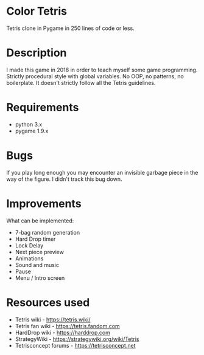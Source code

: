 # Color Tetris
Tetris clone in Pygame in 250 lines of code or less.

# Description
I made this game in 2018 in order to teach myself some game programming.
Strictly procedural style with global variables. No OOP, no patterns, no boilerplate.
It doesn't strictly follow all the Tetris guidelines.

# Requirements
* python 3.x
* pygame 1.9.x

# Bugs
If you play long enough you may encounter an invisible garbage piece in the way of the figure. I didn't track this bug down.

# Improvements
What can be implemented:

* 7-bag random generation
* Hard Drop timer
* Lock Delay
* Next piece preview
* Animations
* Sound and music
* Pause
* Menu / Intro screen

# Resources used
* Tetris wiki - https://tetris.wiki/
* Tetris fan wiki - https://tetris.fandom.com
* HardDrop wiki - https://harddrop.com
* StrategyWiki - https://strategywiki.org/wiki/Tetris
* Tetrisconcept forums - https://tetrisconcept.net